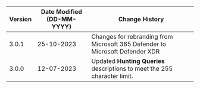 | **Version** | **Date Modified (DD-MM-YYYY)** | **Change History**                                                            |
|-------------|--------------------------------|-------------------------------------------------------------------------------|
| 3.0.1       | 25-10-2023                     | Changes for rebranding from Microsoft 365 Defender to Microsoft Defender XDR  |      
| 3.0.0       | 12-07-2023                     | Updated **Hunting Queries** descriptions to meet the 255 character limit.     |
